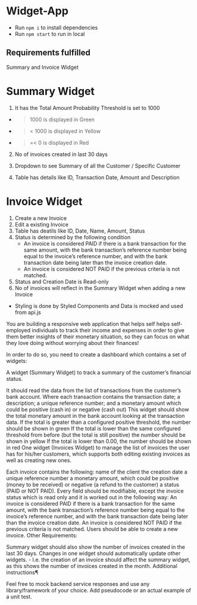 # Widget-App

- Run `npm i` to install dependencies
- Run `npm start` to run in local

## Requirements fulfilled

Summary and Invoice Widget

# Summary Widget

1. It has the Total Amount
   Probability Threshold is set to 1000

- > 1000 is displayed in Green
- > < 1000 is displayed in Yellow
- > =< 0 is displayed in Red

2. No of invoices created in last 30 days

3. Dropdown to see Summary of all the Customer / Specific Customer
4. Table has details like ID, Transaction Date, Amount and Description

# Invoice Widget

1. Create a new Invoice
2. Edit a existing Invoice
3. Table has deatils like ID, Date, Name, Amount, Status
4. Status is determined by the following condition
   - An invoice is considered PAID if there is a bank transaction for the same amount, with the bank transaction’s reference number being equal to the invoice’s reference number, and with the bank transaction date being later than the invoice creation date.
   - An invoice is considered NOT PAID if the previous criteria is not matched.
5. Status and Creation Date is Read-only
6. No of invoices will reflect in the Summary Widget when adding a new Invoice

- Styling is done by Styled Components and Data is mocked and used from api.js

You are building a responsive web application that helps self helps self-employed individuals to track their income and expenses in order to give them better insights of their monetary situation, so they can focus on what they love doing without worrying about their finances!

In order to do so, you need to create a dashboard which contains a set of widgets:

A widget (Summary Widget) to track a summary of the customer’s financial status.

It should read the data from the list of transactions from the customer’s bank account.
Where each transaction contains the transaction date; a description; a unique reference number; and a monetary amount which could be positive (cash in) or negative (cash out)
This widget should show the total monetary amount in the bank account looking at the transaction data.
If the total is greater than a configured positive threshold, the number should be shown in green
If the total is lower than the same configured threshold from before (but the total is still positive) the number should be shown in yellow
If the total is lower than 0.00, the number should be shown in red
One widget (Invoices Widget) to manage the list of invoices the user has for his/her customers, which supports both editing existing invoices as well as creating new ones.

Each invoice contains the following:
name of the client
the creation date
a unique reference number
a monetary amount, which could be positive (money to be received) or negative (a refund to the customer)
a status (PAID or NOT PAID).
Every field should be modifiable, except the invoice status which is read only and it is worked out in the following way:
An invoice is considered PAID if there is a bank transaction for the same amount, with the bank transaction’s reference number being equal to the invoice’s reference number, and with the bank transaction date being later than the invoice creation date.
An invoice is considered NOT PAID if the previous criteria is not matched.
Users should be able to create a new invoice.
Other Requirements:

Summary widget should also show the number of invoices created in the last 30 days.
Changes in one widget should automatically update other widgets. - I.e. the creation of an invoice should affect the summary widget, as this shows the number of invoices created in the month.
Additional instructions¶

Feel free to mock backend service responses and use any library/framework of your choice.
Add pseudocode or an actual example of a unit test.
